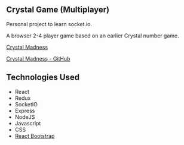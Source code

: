 ## Crystal Game (Multiplayer)

Personal project to learn socket.io.

A browser 2-4 player game based on an earlier Crystal number game.

[Crystal Madness](https://funkaj.github.io/Crystal-Madness/)

[Crystal Madness - GitHub](https://github.com/funkaj/Crystal-Madness)

## Technologies Used

- React
- Redux
- SocketIO
- Express
- NodeJS
- Javascript
- CSS
- [React Bootstrap](https://react-bootstrap.github.io/)
